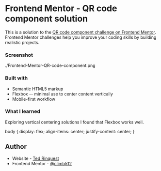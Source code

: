 # Frontend Mentor - QR code component solution

This is a solution to the [QR code component challenge on Frontend Mentor](https://www.frontendmentor.io/challenges/qr-code-component-iux_sIO_H). Frontend Mentor challenges help you improve your coding skills by building realistic projects. 

### Screenshot

./Frontend-Mentor-QR-code-component.png

### Built with

- Semantic HTML5 markup
- Flexbox -- minimal use to center content vertically
- Mobile-first workflow

### What I learned

Exploring vertical centering solutions I found that Flexbox works well.

body { 
    display: flex;
    align-items: center;
    justify-content: center;
}

## Author

- Website - [Ted Rinquest](https://cnxwebdesign.com/)
- Frontend Mentor - [@climb512](https://www.frontendmentor.io/profile/climb512)